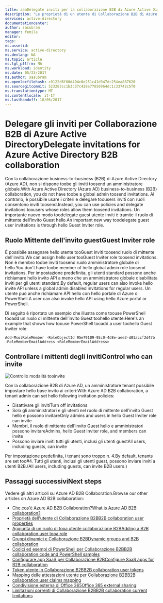 ```yaml
---
title: aaaDelegate inviti per la collaborazione B2B di Azure Active Directory | Documenti Microsoft
description: "Le proprietà di un utente di Collaborazione B2B di Azure Active Directory sono configurabili"
services: active-directory
documentationcenter: 
author: sasubram
manager: femila
editor: 
tags: 
ms.assetid: 
ms.service: active-directory
ms.devlang: NA
ms.topic: article
ms.tgt_pltfrm: NA
ms.workload: identity
ms.date: 05/23/2017
ms.author: sasubram
ms.openlocfilehash: c0122d6f60d494c6e251c41d947dc254ea887620
ms.sourcegitcommit: 523283cc1b3c37c428e77850964dc1c33742c5f0
ms.translationtype: MT
ms.contentlocale: it-IT
ms.lasthandoff: 10/06/2017
---
```

# <a name="delegate-invitations-for-azure-active-directory-b2b-collaboration"></a><span data-ttu-id="33eae-103">Delegare gli inviti per Collaborazione B2B di Azure Active Directory</span><span class="sxs-lookup"><span data-stu-id="33eae-103">Delegate invitations for Azure Active Directory B2B collaboration</span></span>

<span data-ttu-id="33eae-104">Con la collaborazione business-to-business (B2B) di Azure Active Directory (Azure AD), non si dispone toobe gli inviti toosend un amministratore globale.</span><span class="sxs-lookup"><span data-stu-id="33eae-104">With Azure Active Directory (Azure AD) business-to-business (B2B) collaboration, you do not have toobe a global admin toosend invitations.</span></span> <span data-ttu-id="33eae-105">Al contrario, è possibile usare i criteri e delegare toousers inviti con ruoli consentono inviti toosend.</span><span class="sxs-lookup"><span data-stu-id="33eae-105">Instead, you can use policies and delegate invitations toousers whose roles allow them toosend invitations.</span></span> <span data-ttu-id="33eae-106">Un importante nuovo modo toodelegate guest utente inviti è tramite il ruolo di mittente dell'invito Guest hello.</span><span class="sxs-lookup"><span data-stu-id="33eae-106">An important new way toodelegate guest user invitations is through hello Guest Inviter role.</span></span>

## <a name="guest-inviter-role"></a><span data-ttu-id="33eae-107">Ruolo Mittente dell'invito guest</span><span class="sxs-lookup"><span data-stu-id="33eae-107">Guest Inviter role</span></span>
<span data-ttu-id="33eae-108">È possibile assegnare hello utente tooGuest inviti toosend ruolo di mittente dell'invito.</span><span class="sxs-lookup"><span data-stu-id="33eae-108">We can assign hello user tooGuest Inviter role toosend invitations.</span></span> <span data-ttu-id="33eae-109">Non è membro toobe inviti toosend ruolo amministratore globale di hello.</span><span class="sxs-lookup"><span data-stu-id="33eae-109">You don't have toobe member of hello global admin role toosend invitations.</span></span> <span data-ttu-id="33eae-110">Per impostazione predefinita, gli utenti standard possono anche richiamare hello invito API a meno che un amministratore globale disabilitata inviti per gli utenti standard.</span><span class="sxs-lookup"><span data-stu-id="33eae-110">By default, regular users can also invoke hello invite API unless a global admin disabled invitations for regular users.</span></span> <span data-ttu-id="33eae-111">Un utente può anche richiamare API hello con hello portale di Azure o PowerShell.</span><span class="sxs-lookup"><span data-stu-id="33eae-111">A user can also invoke hello API using hello Azure portal or PowerShell.</span></span>

<span data-ttu-id="33eae-112">Di seguito è riportato un esempio che illustra come toouse PowerShell tooadd un ruolo di mittente dell'invito Guest toohello utente:</span><span class="sxs-lookup"><span data-stu-id="33eae-112">Here's an example that shows how toouse PowerShell tooadd a user toohello Guest Inviter role:</span></span>

```
Add-MsolRoleMember -RoleObjectId 95e79109-95c0-4d8e-aee3-d01accf2d47b -RoleMemberEmailAddress <RoleMemberEmailAddress>
```

## <a name="control-who-can-invite"></a><span data-ttu-id="33eae-113">Controllare i mittenti degli inviti</span><span class="sxs-lookup"><span data-stu-id="33eae-113">Control who can invite</span></span>

![Controllo modalità tooinvite](media/active-directory-b2b-delegate-invitations/control-who-to-invite.png)

<span data-ttu-id="33eae-115">Con la collaborazione B2B di Azure AD, un amministratore tenant possibile impostare hello base invito ai criteri:</span><span class="sxs-lookup"><span data-stu-id="33eae-115">With Azure AD B2B collaboration, a tenant admin can set hello following invitation policies:</span></span>

- <span data-ttu-id="33eae-116">Disattivare gli inviti</span><span class="sxs-lookup"><span data-stu-id="33eae-116">Turn off invitations</span></span>
- <span data-ttu-id="33eae-117">Solo gli amministratori e gli utenti nel ruolo di mittente dell'invito Guest hello è possono invitare</span><span class="sxs-lookup"><span data-stu-id="33eae-117">Only admins and users in hello Guest Inviter role can invite</span></span>
- <span data-ttu-id="33eae-118">Membri, il ruolo di mittente dell'invito Guest hello e amministratori possono invitare</span><span class="sxs-lookup"><span data-stu-id="33eae-118">Admins, hello Guest Inviter role, and members can invite</span></span>
- <span data-ttu-id="33eae-119">Possono inviare inviti tutti gli utenti, inclusi gli utenti guest</span><span class="sxs-lookup"><span data-stu-id="33eae-119">All users, including guests, can invite</span></span>

<span data-ttu-id="33eae-120">Per impostazione predefinita, i tenant sono troppo n. 4.</span><span class="sxs-lookup"><span data-stu-id="33eae-120">By default, tenants are set too#4.</span></span> <span data-ttu-id="33eae-121">Tutti gli utenti, inclusi gli utenti guest, possono inviare inviti a utenti B2B.</span><span class="sxs-lookup"><span data-stu-id="33eae-121">(All users, including guests, can invite B2B users.)</span></span>

## <a name="next-steps"></a><span data-ttu-id="33eae-122">Passaggi successivi</span><span class="sxs-lookup"><span data-stu-id="33eae-122">Next steps</span></span>

<span data-ttu-id="33eae-123">Vedere gli altri articoli su Azure AD B2B Collaboration.</span><span class="sxs-lookup"><span data-stu-id="33eae-123">Browse our other articles on Azure AD B2B collaboration:</span></span>

* [<span data-ttu-id="33eae-124">Che cos'è Azure AD B2B Collaboration?</span><span class="sxs-lookup"><span data-stu-id="33eae-124">What is Azure AD B2B collaboration?</span></span>](active-directory-b2b-what-is-azure-ad-b2b.md)
* [<span data-ttu-id="33eae-125">Proprietà dell'utente di Collaborazione B2B</span><span class="sxs-lookup"><span data-stu-id="33eae-125">B2B collaboration user properties</span></span>](active-directory-b2b-user-properties.md)
* [<span data-ttu-id="33eae-126">Aggiunta di un ruolo di tooa utente collaborazione B2B</span><span class="sxs-lookup"><span data-stu-id="33eae-126">Adding a B2B collaboration user tooa role</span></span>](active-directory-b2b-add-guest-to-role.md)
* [<span data-ttu-id="33eae-127">Gruppi dinamici e Collaborazione B2B</span><span class="sxs-lookup"><span data-stu-id="33eae-127">Dynamic groups and B2B collaboration</span></span>](active-directory-b2b-dynamic-groups.md)
* [<span data-ttu-id="33eae-128">Codici ed esempi di PowerShell per Collaborazione B2B</span><span class="sxs-lookup"><span data-stu-id="33eae-128">B2B collaboration code and PowerShell samples</span></span>](active-directory-b2b-code-samples.md)
* [<span data-ttu-id="33eae-129">Configurare app SaaS per Collaborazione B2B</span><span class="sxs-lookup"><span data-stu-id="33eae-129">Configure SaaS apps for B2B collaboration</span></span>](active-directory-b2b-configure-saas-apps.md)
* [<span data-ttu-id="33eae-130">Token utente in Collaborazione B2B</span><span class="sxs-lookup"><span data-stu-id="33eae-130">B2B collaboration user tokens</span></span>](active-directory-b2b-user-token.md)
* [<span data-ttu-id="33eae-131">Mapping delle attestazioni utente per Collaborazione B2B</span><span class="sxs-lookup"><span data-stu-id="33eae-131">B2B collaboration user claims mapping</span></span>](active-directory-b2b-claims-mapping.md)
* [<span data-ttu-id="33eae-132">Condivisione esterna di Office 365</span><span class="sxs-lookup"><span data-stu-id="33eae-132">Office 365 external sharing</span></span>](active-directory-b2b-o365-external-user.md)
* [<span data-ttu-id="33eae-133">Limitazioni correnti di Collaborazione B2B</span><span class="sxs-lookup"><span data-stu-id="33eae-133">B2B collaboration current limitations</span></span>](active-directory-b2b-current-limitations.md)
